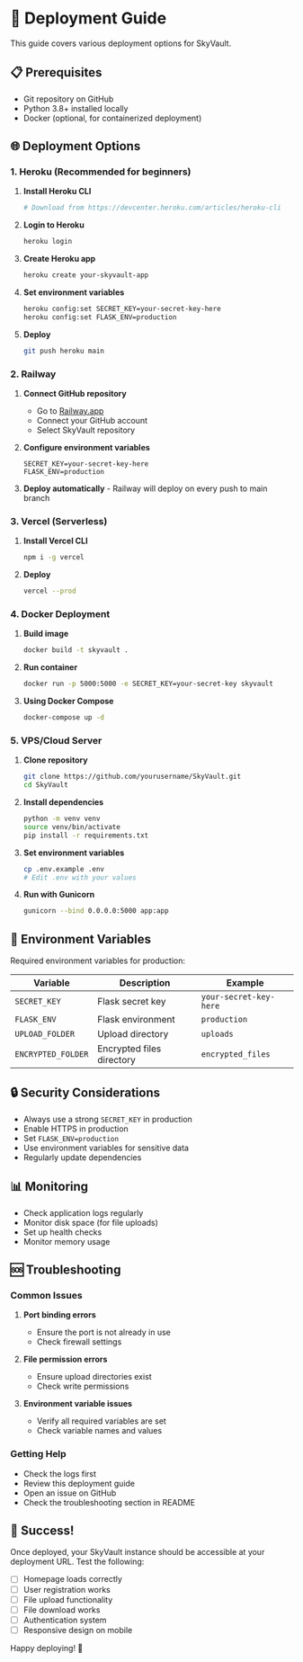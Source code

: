 # 🚀 Deployment Guide

This guide covers various deployment options for SkyVault.

## 📋 Prerequisites

- Git repository on GitHub
- Python 3.8+ installed locally
- Docker (optional, for containerized deployment)

## 🌐 Deployment Options

### 1. Heroku (Recommended for beginners)

1. **Install Heroku CLI**
   ```bash
   # Download from https://devcenter.heroku.com/articles/heroku-cli
   ```

2. **Login to Heroku**
   ```bash
   heroku login
   ```

3. **Create Heroku app**
   ```bash
   heroku create your-skyvault-app
   ```

4. **Set environment variables**
   ```bash
   heroku config:set SECRET_KEY=your-secret-key-here
   heroku config:set FLASK_ENV=production
   ```

5. **Deploy**
   ```bash
   git push heroku main
   ```

### 2. Railway

1. **Connect GitHub repository**
   - Go to [Railway.app](https://railway.app)
   - Connect your GitHub account
   - Select SkyVault repository

2. **Configure environment variables**
   ```
   SECRET_KEY=your-secret-key-here
   FLASK_ENV=production
   ```

3. **Deploy automatically** - Railway will deploy on every push to main branch

### 3. Vercel (Serverless)

1. **Install Vercel CLI**
   ```bash
   npm i -g vercel
   ```

2. **Deploy**
   ```bash
   vercel --prod
   ```

### 4. Docker Deployment

1. **Build image**
   ```bash
   docker build -t skyvault .
   ```

2. **Run container**
   ```bash
   docker run -p 5000:5000 -e SECRET_KEY=your-secret-key skyvault
   ```

3. **Using Docker Compose**
   ```bash
   docker-compose up -d
   ```

### 5. VPS/Cloud Server

1. **Clone repository**
   ```bash
   git clone https://github.com/yourusername/SkyVault.git
   cd SkyVault
   ```

2. **Install dependencies**
   ```bash
   python -m venv venv
   source venv/bin/activate
   pip install -r requirements.txt
   ```

3. **Set environment variables**
   ```bash
   cp .env.example .env
   # Edit .env with your values
   ```

4. **Run with Gunicorn**
   ```bash
   gunicorn --bind 0.0.0.0:5000 app:app
   ```

## 🔧 Environment Variables

Required environment variables for production:

| Variable | Description | Example |
|----------|-------------|---------|
| `SECRET_KEY` | Flask secret key | `your-secret-key-here` |
| `FLASK_ENV` | Flask environment | `production` |
| `UPLOAD_FOLDER` | Upload directory | `uploads` |
| `ENCRYPTED_FOLDER` | Encrypted files directory | `encrypted_files` |

## 🔒 Security Considerations

- Always use a strong `SECRET_KEY` in production
- Enable HTTPS in production
- Set `FLASK_ENV=production`
- Use environment variables for sensitive data
- Regularly update dependencies

## 📊 Monitoring

- Check application logs regularly
- Monitor disk space (for file uploads)
- Set up health checks
- Monitor memory usage

## 🆘 Troubleshooting

### Common Issues

1. **Port binding errors**
   - Ensure the port is not already in use
   - Check firewall settings

2. **File permission errors**
   - Ensure upload directories exist
   - Check write permissions

3. **Environment variable issues**
   - Verify all required variables are set
   - Check variable names and values

### Getting Help

- Check the logs first
- Review this deployment guide
- Open an issue on GitHub
- Check the troubleshooting section in README

## 🎉 Success!

Once deployed, your SkyVault instance should be accessible at your deployment URL. Test the following:

- [ ] Homepage loads correctly
- [ ] User registration works
- [ ] File upload functionality
- [ ] File download works
- [ ] Authentication system
- [ ] Responsive design on mobile

Happy deploying! 🚀